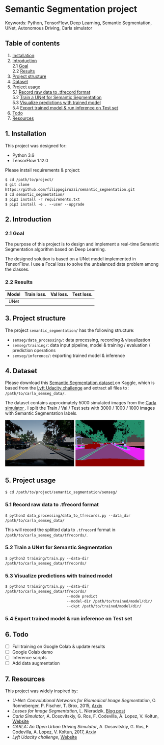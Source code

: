 # Semantic Segmentation project

Keywords: Python, TensorFlow, Deep Learning, 
Semantic Segmentation, UNet, Autonomous Driving,
Carla simulator

## Table of contents

1. [ Installation ](#1-installation)
2. [ Introduction ](#2-introduction)  
    2.1 [ Goal ](#21-goal)  
    2.2 [ Results ](#22-results)  
3. [ Project structure ](#3-project-structure)
4. [ Dataset ](#4-dataset)
5. [ Project usage ](#5-project-usage)  
    5.1 [ Record raw data to .tfrecord format ](#51-record-raw-data-to-tfrecord-format)  
    5.2 [ Train a UNet for Semantic Segmentation ](#52-train-a-unet-for-semantic-segmentation)  
    5.3 [ Visualize predictions with trained model ](#53-visualize-predictions-with-trained-model)  
    5.4 [ Export trained model & run inference on Test set ](#54-export-trained-model--run-inference-on-test-set)
6. [ Todo ](#6-todo)
7. [ Resources ](#7-resources)

## 1. Installation

This project was designed for:
* Python 3.6
* TensorFlow 1.12.0

Please install requirements & project:
```
$ cd /path/to/project/
$ git clone https://github.com/filippogiruzzi/semantic_segmentation.git
$ cd semantic_segmentation/
$ pip3 install -r requirements.txt
$ pip3 install -e . --user --upgrade
```

## 2. Introduction

### 2.1 Goal

The purpose of this project is to design and implement 
a real-time Semantic Segmentation algorithm based on Deep Learning.

The designed solution is based on a UNet model implemented in TensorFlow. I use a Focal loss 
to solve the unbalanced data problem among the classes.

### 2.2 Results

| Model | Train loss. | Val loss. | Test loss. |
| :---: |:---:| :---:| :---: |
| UNet |  |  |  |

## 3. Project structure

The project `semantic_segmentation/` has the following structure:
* `semseg/data_processing/`: data processing, 
recording & visualization
* `semseg/training/`: data input pipeline, model 
& training / evaluation / prediction operations
* `semseg/inference/`: exporting trained model & inference

## 4. Dataset

Please download this 
[ Semantic Segmentation dataset ](https://www.kaggle.com/kumaresanmanickavelu/lyft-udacity-challenge)
on Kaggle, which is based from the [ Lyft Udacity challenge](https://www.udacity.com/lyft-challenge) 
and extract all files to : `/path/to/carla_semseg_data/`.

The dataset contains approximately 5000 simulated images from the [ Carla simulator ](http://carla.org/).
I split the Train / Val / Test sets with 3000 / 1000 / 1000 images with Semantic Segmentation labels.

![alt text](pics/rgb.png "RGB data")
![alt text](pics/semseg.png "Semantic Segmentation label")

## 5. Project usage

```
$ cd /path/to/project/semantic_segmentation/semseg/
```

### 5.1 Record raw data to .tfrecord format

```
$ python3 data_processing/data_to_tfrecords.py --data_dir /path/to/carla_semseg_data/
```

This will record the splitted data to `.tfrecord` format in `/path/to/carla_semseg_data/tfrecords/`.

### 5.2 Train a UNet for Semantic Segmentation

```
$ python3 training/train.py --data-dir /path/to/carla_semseg_data/tfrecords/
```

### 5.3 Visualize predictions with trained model

```
$ python3 training/train.py --data-dir /path/to/carla_semseg_data/tfrecords/
                            --mode predict
                            --model-dir /path/to/trained/model/dir/
                            --ckpt /path/to/trained/model/dir/
```

### 5.4 Export trained model & run inference on Test set

## 6. Todo

- [ ] Full training on Google Colab & update results
- [ ] Google Colab demo
- [ ] Inference scripts
- [ ] Add data augmentation

## 7. Resources

This project was widely inspired by:
* _U-Net: Convolutional Networks for Biomedical Image Segmentation_, 
O. Ronneberger, P. Fischer, T. Brox, 
2015, [ Arxiv ](https://arxiv.org/abs/1505.04597)
* _Losses for Image Segmentation_, 
L. Nieradzik, [ Blog post ](https://lars76.github.io/neural-networks/object-detection/losses-for-segmentation/)
* _Carla Simulator_, 
A. Dosovitskiy, G. Ros, F. Codevilla, A. Lopez, V. Koltun, 
[ Website ](http://carla.org/)
* _CARLA: An Open Urban Driving Simulator_, 
A. Dosovitskiy, G. Ros, F. Codevilla, A. Lopez, V. Koltun, 
2017, [ Arxiv ](https://arxiv.org/abs/1711.03938)
* _Lyft Udacity challenge_, 
[ Website ](https://www.udacity.com/lyft-challenge)

